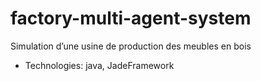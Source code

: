 # factory-multi-agent-system
Simulation d’une usine de production des meubles en bois
* Technologies: java, JadeFramework
